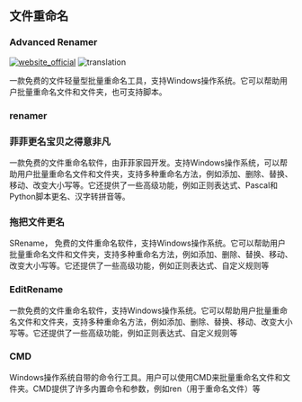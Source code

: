 ## 文件重命名

### Advanced Renamer
[![website_official](https://gitbook07.oss-cn-hangzhou.aliyuncs.com/website_official.svg)](https://www.advancedrenamer.com/) ![translation](https://gitbook07.oss-cn-hangzhou.aliyuncs.com/translation.svg)

一款免费的文件轻量型批量重命名工具，支持Windows操作系统。它可以帮助用户批量重命名文件和文件夹，也可支持脚本。

### renamer

### 菲菲更名宝贝之得意非凡

一款免费的文件重命名软件，由菲菲家园开发。支持Windows操作系统，可以帮助用户批量重命名文件和文件夹，支持多种重命名方法，例如添加、删除、替换、移动、改变大小写等。它还提供了一些高级功能，例如正则表达式、Pascal和Python脚本更名、汉字转拼音等。

### 拖把文件更名

SRename， 免费的文件重命名软件，支持Windows操作系统。它可以帮助用户批量重命名文件和文件夹，支持多种重命名方法，例如添加、删除、替换、移动、改变大小写等。它还提供了一些高级功能，例如正则表达式、自定义规则等

### EditRename

一款免费的文件重命名软件，支持Windows操作系统。它可以帮助用户批量重命名文件和文件夹，支持多种重命名方法，例如添加、删除、替换、移动、改变大小写等。它还提供了一些高级功能，例如正则表达式、自定义规则等

### CMD 

Windows操作系统自带的命令行工具。用户可以使用CMD来批量重命名文件和文件夹。CMD提供了许多内置命令和参数，例如ren（用于重命名文件）等